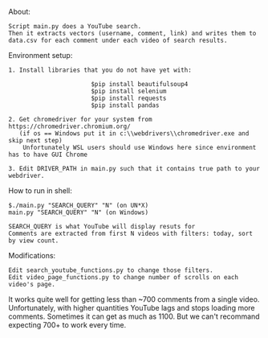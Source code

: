About:
 
    Script main.py does a YouTube search. 
    Then it extracts vectors (username, comment, link) and writes them to data.csv for each comment under each video of search results.

Environment setup:

    1. Install libraries that you do not have yet with:

                           $pip install beautifulsoup4 
                           $pip install selenium
                           $pip install requests
                           $pip install pandas

    2. Get chromedriver for your system from https://chromedriver.chromium.org/
       (if os == Windows put it in c:\\webdrivers\\chromedriver.exe and skip next step)
        Unfortunately WSL users should use Windows here since environment has to have GUI Chrome

    3. Edit DRIVER_PATH in main.py such that it contains true path to your webdriver.


How to run in shell:

    $./main.py "SEARCH_QUERY" "N" (on UN*X)
    main.py "SEARCH_QUERY" "N" (on Windows)

    SEARCH_QUERY is what YouTube will display resuts for
    Comments are extracted from first N videos with filters: today, sort by view count.


Modifications:

    Edit search_youtube_functions.py to change those filters.
    Edit video_page_functions.py to change number of scrolls on each video's page.

 
It works quite well for getting less than ~700 comments from a single video.
Unfortunately, with higher quantities YouTube lags and stops loading more comments.
Sometimes it can get as much as 1100.
But we can't recommand expecting 700+ to work every time.

